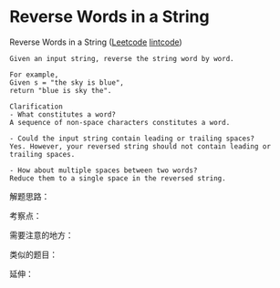 # Reverse Words in a String

Reverse Words in a String ([Leetcode](https://leetcode.com/problems/reverse-words-in-a-string/) [lintcode](http://www.lintcode.com/en/problem/reverse-words-in-a-string/))

```
Given an input string, reverse the string word by word.

For example,
Given s = "the sky is blue",
return "blue is sky the".

Clarification
- What constitutes a word?
A sequence of non-space characters constitutes a word.

- Could the input string contain leading or trailing spaces?
Yes. However, your reversed string should not contain leading or trailing spaces.

- How about multiple spaces between two words?
Reduce them to a single space in the reversed string.
```


解题思路：

考察点：

需要注意的地方：

类似的题目：

延伸：
